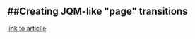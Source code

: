 ##Creating JQM-like "page" transitions
--------------------------------------

[link to articlle](http://putzmitt3l.github.io/Creating-JQM-like-transitions/)
